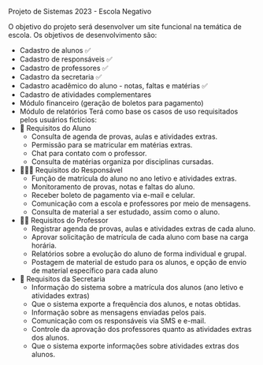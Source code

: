 Projeto de Sistemas 2023 - Escola Negativo

O objetivo do projeto será desenvolver um site funcional na temática de escola.
Os objetivos de desenvolvimento são:
* Cadastro de alunos ✅
* Cadastro de responsáveis ✅
* Cadastro de professores ✅
* Cadastro da secretaria ✅
* Cadastro acadêmico do aluno - notas, faltas e matérias ✅
* Cadastro de atividades complementares
* Módulo financeiro (geração de boletos para pagamento)
* Módulo de relatórios
Terá como base os casos de uso requisitados pelos usuários fictícios:
* 🧒 Requisitos do Aluno
    * Consulta de agenda de provas, aulas e atividades extras.
    * Permissão para se matricular em matérias extras.
    * Chat para contato com o professor.
    * Consulta de matérias organiza por disciplinas cursadas.
* 👨‍👩‍👦 Requisitos do Responsável
    * Função de matrícula do aluno no ano letivo e atividades extras.
    * Monitoramento de provas, notas e faltas do aluno.
    * Receber boleto de pagamento via e-mail e celular.
    * Comunicação com a escola e professores por meio de mensagens.
    * Consulta de material a ser estudado, assim como o aluno.
* 👨‍🏫 Requisitos do Professor
    * Registrar agenda de provas, aulas e atividades extras de cada aluno.
    * Aprovar solicitação de matrícula de cada aluno com base na carga horária.
    * Relatórios sobre a evolução do aluno de forma individual e grupal.
    * Postagem de material de estudo para os alunos, e opção de envio de material específico para cada aluno
* 🏫 Requisitos da Secretaria
    * Informação do sistema sobre a matrícula dos alunos (ano letivo e atividades extras)
    * Que o sistema exporte a frequência dos alunos, e notas obtidas.
    * Informação sobre as mensagens enviadas pelos pais.
    * Comunicação com os responsáveis via SMS e e-mail.
    * Controle da aprovação dos professores quanto as atividades extras dos alunos.
    * Que o sistema exporte informações sobre atividades extras dos alunos.
